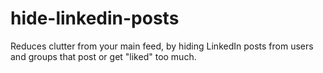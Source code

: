 # hide-linkedin-posts
Reduces clutter from your main feed, by hiding LinkedIn posts from users and groups that post or get "liked" too much.
